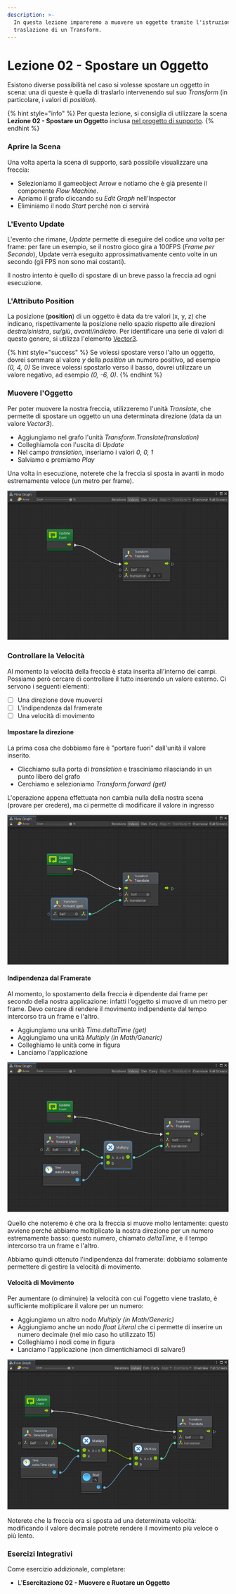 ```yaml
---
description: >-
  In questa lezione impareremo a muovere un oggetto tramite l'istruzione di
  traslazione di un Transform.
---
```


# Lezione 02 - Spostare un Oggetto

Esistono diverse possibilità nel caso si volesse spostare un oggetto in scena: una di queste è quella di traslarlo intervenendo sul suo _Transform_ \(in particolare, i valori di _position_\).

{% hint style="info" %}
Per questa lezione, si consiglia di utilizzare la scena **Lezione 02 - Spostare un Oggetto** inclusa [nel progetto di supporto](https://github.com/thebitcave/gitbook-guida-bolt/releases).
{% endhint %}

### Aprire la Scena

Una volta aperta la scena di supporto, sarà possibile visualizzare una freccia:

* Selezioniamo il gameobject Arrow e notiamo che è già presente il componente _Flow Machine_.
* Apriamo il grafo cliccando su _Edit Graph_ nell'Inspector
* Eliminiamo il nodo _Start_ perché non ci servirà

### L'Evento Update

L'evento che rimane, _Update_ permette di eseguire del codice _una volta_ per frame: per fare un esempio, se il nostro gioco gira a 100FPS \(_Frame per Secondo_\), Update verrà eseguito approssimativamente cento volte in un secondo \(gli FPS non sono mai costanti\).

Il nostro intento è quello di spostare di un breve passo la freccia ad ogni esecuzione.

### L'Attributo Position

La posizione \(**position**\) di un oggetto è data da tre valori \(x, y, z\) che indicano, rispettivamente la posizione nello spazio rispetto alle direzioni _destra/sinistra_, _su/giù_, _avanti/indietro_. Per identificare una serie di valori di questo genere, si utilizza l'elemento [Vector3](https://docs.unity3d.com/ScriptReference/Vector3.html).

{% hint style="success" %}
Se volessi spostare verso l'alto un oggetto, dovrei sommare al valore _y_ della _position_ un numero positivo, ad esempio _\(0, 4, 0\)_ Se invece volessi spostarlo verso il basso, dovrei utilizzare un valore negativo, ad esempio _\(0, -6, 0\)_.
{% endhint %}

### Muovere l'Oggetto

Per poter muovere la nostra freccia, utilizzeremo l'unità _Translate_, che permette di spostare un oggetto un una determinata direzione \(data da un valore _Vector3_\).

* Aggiungiamo nel grafo l'unità _Transform.Translate\(translation\)_
* Colleghiamola con l'uscita di _Update_
* Nel campo _translation_, inseriamo i valori _0, 0, 1_
* Salviamo e premiamo _Play_

Una volta in esecuzione, noterete che la freccia si sposta in avanti in modo estremamente veloce \(un metro per frame\).

![](../.gitbook/assets/arrow-control.png)

### Controllare la Velocità

Al momento la velocità della freccia è stata inserita all'interno dei campi. Possiamo però cercare di controllare il tutto inserendo un valore esterno. Ci servono i seguenti elementi:

* [ ] Una direzione dove muoverci
* [ ] L'indipendenza dal framerate
* [ ] Una velocità di movimento

#### Impostare la direzione

La prima cosa che dobbiamo fare è "portare fuori" dall'unità il valore inserito.

* Clicchiamo sulla porta di _translation_ e trasciniamo rilasciando in un punto libero del grafo
* Cerchiamo e selezioniamo _Transform.forward \(get\)_

L'operazione appena effettuata non cambia nulla della nostra scena \(provare per credere\), ma ci permette di modificare il valore in ingresso

![](../.gitbook/assets/arrow-control-2.png)

#### Indipendenza dal Framerate

Al momento, lo spostamento della freccia è dipendente dai frame per secondo della nostra applicazione: infatti l'oggetto si muove di un metro per frame. Devo cercare di rendere il movimento indipendente dal tempo intercorso tra un frame e l'altro.

* Aggiungiamo una unità _Time.deltaTime \(get\)_
* Aggiungiamo una unità _Multiply \(in Math/Generic\)_
* Colleghiamo le unità come in figura
* Lanciamo l'applicazione

![](../.gitbook/assets/arrow-control-3.png)

Quello che noteremo è che ora la freccia si muove molto lentamente: questo avviene perché abbiamo moltiplicato la nostra direzione per un numero estremamente basso: questo numero, chiamato _deltaTime_, è il tempo intercorso tra un frame e l'altro.

Abbiamo quindi ottenuto l'indipendenza dal framerate: dobbiamo solamente permettere di gestire la velocità di movimento.

#### Velocità di Movimento

Per aumentare \(o diminuire\) la velocità con cui l'oggetto viene traslato, è sufficiente moltiplicare il valore per un numero:

* Aggiungiamo un altro nodo _Multiply \(in Math/Generic\)_
* Aggiungiamo anche un nodo _float Literal_ che ci permette di inserire un numero decimale \(nel mio caso ho utilizzato 15\)
* Colleghiamo i nodi come in figura
* Lanciamo l'applicazione \(non dimentichiamoci di salvare!\) 

![](../.gitbook/assets/arrow-control-4.png)

Noterete che la freccia ora si sposta ad una determinata velocità: modificando il valore decimale potrete rendere il movimento più veloce o più lento.

### Esercizi Integrativi

Come esercizio addizionale, completare:

* L'**Esercitazione 02 - Muovere e Ruotare un Oggetto**



